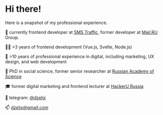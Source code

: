 # Hi there!

Here is a snapshot of my professional experience.

🔨 currently frontend developer at [SMS Traffic](https://www.smstraffic.ru), former developer at [Mail.RU](https://combo.mail.ru) Group.

👨‍💻 >3 years of frontend development (Vue.js, Svelte, Node.js)

🔔 >10 years of professional experience in digital, including marketing, UX design, and web development

🔭 PhD in social science, former senior researcher at [Russian Academy of Science](https://www.instituteofeurope.ru)

🎓 former digital marketing and frontend lecturer at [HackerU Russia](https://hackeru.com)

💬 telegram: [@dzelix](https://telegram.me/dzelix)

📫 [dzelix@gmail.com](mailto:dzelix@gmail.com)
